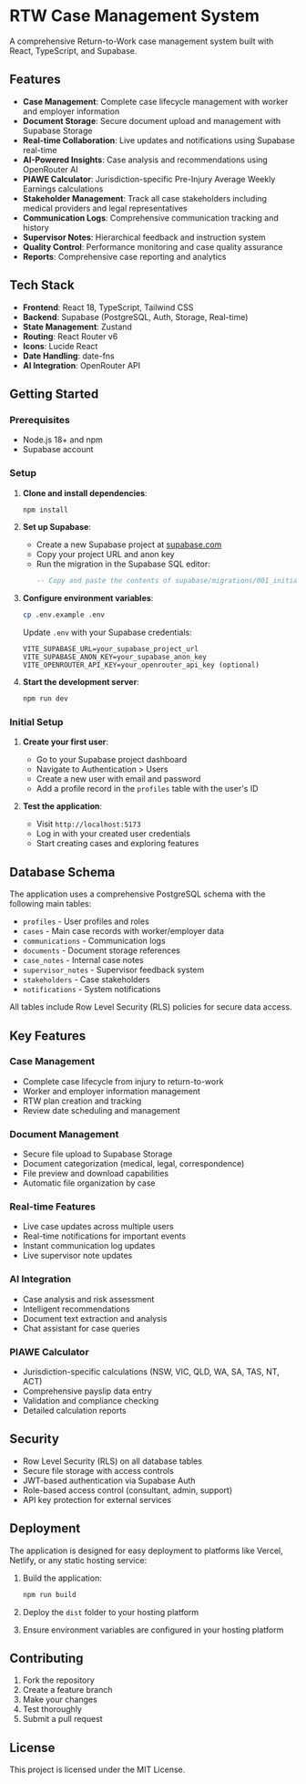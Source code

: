 # RTW Case Management System

A comprehensive Return-to-Work case management system built with React, TypeScript, and Supabase.

## Features

- **Case Management**: Complete case lifecycle management with worker and employer information
- **Document Storage**: Secure document upload and management with Supabase Storage
- **Real-time Collaboration**: Live updates and notifications using Supabase real-time
- **AI-Powered Insights**: Case analysis and recommendations using OpenRouter AI
- **PIAWE Calculator**: Jurisdiction-specific Pre-Injury Average Weekly Earnings calculations
- **Stakeholder Management**: Track all case stakeholders including medical providers and legal representatives
- **Communication Logs**: Comprehensive communication tracking and history
- **Supervisor Notes**: Hierarchical feedback and instruction system
- **Quality Control**: Performance monitoring and case quality assurance
- **Reports**: Comprehensive case reporting and analytics

## Tech Stack

- **Frontend**: React 18, TypeScript, Tailwind CSS
- **Backend**: Supabase (PostgreSQL, Auth, Storage, Real-time)
- **State Management**: Zustand
- **Routing**: React Router v6
- **Icons**: Lucide React
- **Date Handling**: date-fns
- **AI Integration**: OpenRouter API

## Getting Started

### Prerequisites

- Node.js 18+ and npm
- Supabase account

### Setup

1. **Clone and install dependencies**:
   ```bash
   npm install
   ```

2. **Set up Supabase**:
   - Create a new Supabase project at [supabase.com](https://supabase.com)
   - Copy your project URL and anon key
   - Run the migration in the Supabase SQL editor:
     ```sql
     -- Copy and paste the contents of supabase/migrations/001_initial_schema.sql
     ```

3. **Configure environment variables**:
   ```bash
   cp .env.example .env
   ```
   
   Update `.env` with your Supabase credentials:
   ```
   VITE_SUPABASE_URL=your_supabase_project_url
   VITE_SUPABASE_ANON_KEY=your_supabase_anon_key
   VITE_OPENROUTER_API_KEY=your_openrouter_api_key (optional)
   ```

4. **Start the development server**:
   ```bash
   npm run dev
   ```

### Initial Setup

1. **Create your first user**:
   - Go to your Supabase project dashboard
   - Navigate to Authentication > Users
   - Create a new user with email and password
   - Add a profile record in the `profiles` table with the user's ID

2. **Test the application**:
   - Visit `http://localhost:5173`
   - Log in with your created user credentials
   - Start creating cases and exploring features

## Database Schema

The application uses a comprehensive PostgreSQL schema with the following main tables:

- `profiles` - User profiles and roles
- `cases` - Main case records with worker/employer data
- `communications` - Communication logs
- `documents` - Document storage references
- `case_notes` - Internal case notes
- `supervisor_notes` - Supervisor feedback system
- `stakeholders` - Case stakeholders
- `notifications` - System notifications

All tables include Row Level Security (RLS) policies for secure data access.

## Key Features

### Case Management
- Complete case lifecycle from injury to return-to-work
- Worker and employer information management
- RTW plan creation and tracking
- Review date scheduling and management

### Document Management
- Secure file upload to Supabase Storage
- Document categorization (medical, legal, correspondence)
- File preview and download capabilities
- Automatic file organization by case

### Real-time Features
- Live case updates across multiple users
- Real-time notifications for important events
- Instant communication log updates
- Live supervisor note updates

### AI Integration
- Case analysis and risk assessment
- Intelligent recommendations
- Document text extraction and analysis
- Chat assistant for case queries

### PIAWE Calculator
- Jurisdiction-specific calculations (NSW, VIC, QLD, WA, SA, TAS, NT, ACT)
- Comprehensive payslip data entry
- Validation and compliance checking
- Detailed calculation reports

## Security

- Row Level Security (RLS) on all database tables
- Secure file storage with access controls
- JWT-based authentication via Supabase Auth
- Role-based access control (consultant, admin, support)
- API key protection for external services

## Deployment

The application is designed for easy deployment to platforms like Vercel, Netlify, or any static hosting service:

1. Build the application:
   ```bash
   npm run build
   ```

2. Deploy the `dist` folder to your hosting platform

3. Ensure environment variables are configured in your hosting platform

## Contributing

1. Fork the repository
2. Create a feature branch
3. Make your changes
4. Test thoroughly
5. Submit a pull request

## License

This project is licensed under the MIT License.